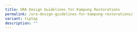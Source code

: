 ```yaml
---
title: URA Design Guidelines for Kampung Restorations
permalink: /ura-design-guidelines-for-kampung-restorations/
variant: tiptap
description: ""
---
```

